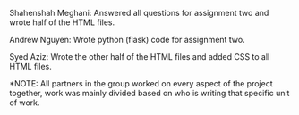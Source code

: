 Shahenshah Meghani: Answered all questions for assignment two and wrote half of the HTML files.

Andrew Nguyen: Wrote python (flask) code for assignment two.

Syed Aziz: Wrote the other half of the HTML files and added CSS to all HTML files.

*NOTE: All partners in the group worked on every aspect of the project together, work was mainly divided based on who is writing that specific unit of work.   
